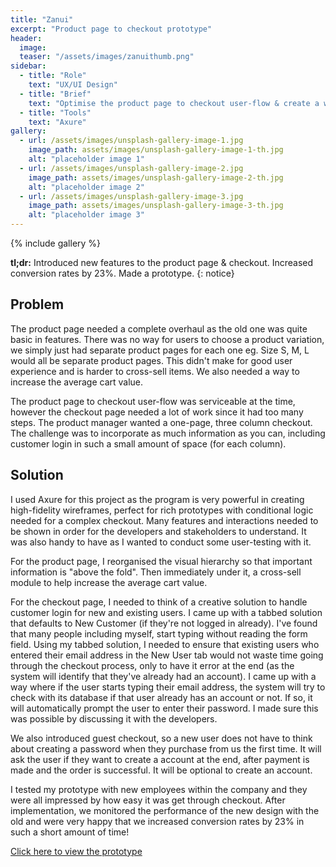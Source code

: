 ```yaml
---
title: "Zanui"
excerpt: "Product page to checkout prototype"
header:
  image:
  teaser: "/assets/images/zanuithumb.png"
sidebar:
  - title: "Role"
    text: "UX/UI Design"
  - title: "Brief"
    text: "Optimise the product page to checkout user-flow & create a working prototype"
  - title: "Tools"
    text: "Axure"
gallery:
  - url: /assets/images/unsplash-gallery-image-1.jpg
    image_path: assets/images/unsplash-gallery-image-1-th.jpg
    alt: "placeholder image 1"
  - url: /assets/images/unsplash-gallery-image-2.jpg
    image_path: assets/images/unsplash-gallery-image-2-th.jpg
    alt: "placeholder image 2"
  - url: /assets/images/unsplash-gallery-image-3.jpg
    image_path: assets/images/unsplash-gallery-image-3-th.jpg
    alt: "placeholder image 3"
---
```


{% include gallery %}

**tl;dr:** Introduced new features to the product page & checkout. Increased conversion rates by 23%. Made a prototype.
{: notice}

Problem
------------
The product page needed a complete overhaul as the old one was quite basic in features. There was no way for users to choose a product variation, we simply just had separate product pages for each one eg. Size S, M, L would all be separate product pages. This didn't make for good user experience and is harder to cross-sell items. We also needed a way to increase the average cart value.

The product page to checkout user-flow was serviceable at the time, however the checkout page needed a lot of work since it had too many steps. The product manager wanted a one-page, three column checkout. The challenge was to incorporate as much information as you can, including customer login in such a small amount of space (for each column).


Solution
------------
I used Axure for this project as the program is very powerful in creating high-fidelity wireframes, perfect for rich prototypes with conditional logic needed for a complex checkout. Many features and interactions needed to be shown in order for the developers and stakeholders to understand. It was also handy to have as I wanted to conduct some user-testing with it.

For the product page, I reorganised the visual hierarchy so that important information is "above the fold". Then immediately under it, a cross-sell module to help increase the average cart value.

For the checkout page, I needed to think of a creative solution to handle customer login for new and existing users. I came up with a tabbed solution that defaults to New Customer (if they're not logged in already). I've found that many people including myself, start typing without reading the form field. Using my tabbed solution, I needed to ensure that existing users who entered their email address in the New User tab would not waste time going through the checkout process, only to have it error at the end (as the system will identify that they've already had an account). I came up with a way where if the user starts typing their email address, the system will try to check with its database if that user already has an account or not. If so, it will automatically prompt the user to enter their password. I made sure this was possible by discussing it with the developers.

We also introduced guest checkout, so a new user does not have to think about creating a password when they purchase from us the first time. It will ask the user if they want to create a account at the end, after payment is made and the order is successful. It will be optional to create an account.

I tested my prototype with new employees within the company and they were all impressed by how easy it was get through checkout.  After implementation, we monitored the performance of the new design with the old and were very happy that we increased conversion rates by 23% in such a short amount of time!

<a href="http://nd2u6l.axshare.com/" target="_blank">Click here to view the prototype</a>

